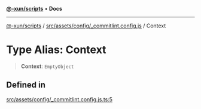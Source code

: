 [**@-xun/scripts**](../../../../../README.md) • **Docs**

***

[@-xun/scripts](../../../../../README.md) / [src/assets/config/\_commitlint.config.js](../README.md) / Context

# Type Alias: Context

> **Context**: `EmptyObject`

## Defined in

[src/assets/config/\_commitlint.config.js.ts:5](https://github.com/Xunnamius/xscripts/blob/df637b64db981c14c22a425e27a52a97500c0199/src/assets/config/_commitlint.config.js.ts#L5)
